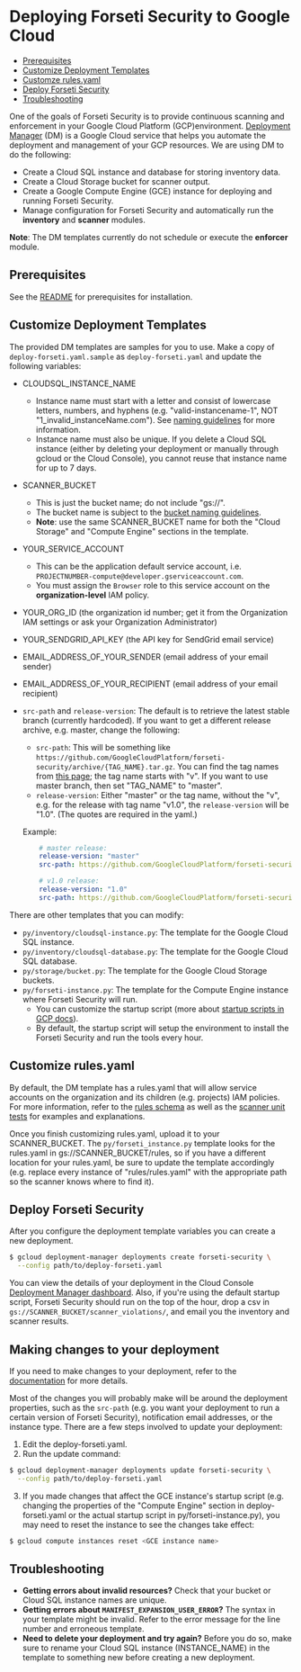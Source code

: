 # Deploying Forseti Security to Google Cloud
* [Prerequisites](#prerequisites)
* [Customize Deployment Templates](#customize-deployment-templates)
* [Customze rules.yaml](#customize-rulesyaml)
* [Deploy Forseti Security](#deploy-forseti-security)
* [Troubleshooting](#troubleshooting)

One of the goals of Forseti Security is to provide continuous scanning
and enforcement in your Google Cloud Platform (GCP)environment.
[Deployment Manager](https://cloud.google.com/deployment-manager/docs/) (DM)
is a Google Cloud service that helps you automate the deployment and
management of your GCP resources. We are using DM to do the following:

* Create a Cloud SQL instance and database for storing inventory data.
* Create a Cloud Storage bucket for scanner output.
* Create a Google Compute Engine (GCE) instance for deploying and running Forseti Security.
* Manage configuration for Forseti Security and automatically run
  the **inventory** and **scanner** modules.

**Note**: The DM templates currently do not schedule or execute the
**enforcer** module.

## Prerequisites
See the [README](/docs/PREREQUISITES-GCP.md) for prerequisites for installation.

## Customize Deployment Templates
The provided DM templates are samples for you to use. Make a copy of
`deploy-forseti.yaml.sample` as `deploy-forseti.yaml` and update the following variables:

* CLOUDSQL\_INSTANCE\_NAME
  * Instance name must start with a letter and consist of lowercase letters, numbers,
    and hyphens (e.g. "valid-instancename-1", NOT "1\_invalid\_instanceName.com").
    See [naming guidelines](https://cloud.google.com/sql/docs/mysql/instance-settings#settings-2ndgen)
    for more information.
  * Instance name must also be unique. If you delete a Cloud SQL instance
    (either by deleting your deployment or manually through
    gcloud or the Cloud Console), you cannot reuse that instance name
    for up to 7 days.
* SCANNER\_BUCKET
  * This is just the bucket name; do not include "gs://".
  * The bucket name is subject to the [bucket naming guidelines](https://cloud.google.com/storage/docs/naming).
  * **Note**: use the same SCANNER\_BUCKET name for both the "Cloud Storage" and
    "Compute Engine" sections in the template.
* YOUR\_SERVICE\_ACCOUNT
  * This can be the application default service account, i.e.
    `PROJECTNUMBER-compute@developer.gserviceaccount.com`.
  * You must assign the `Browser` role to this service account on
    the **organization-level** IAM policy.
* YOUR\_ORG\_ID (the organization id number; get it from the Organization
  IAM settings or ask your Organization Administrator)
* YOUR\_SENDGRID\_API\_KEY (the API key for SendGrid email service)
* EMAIL\_ADDRESS\_OF_YOUR\_SENDER (email address of your email sender)
* EMAIL\_ADDRESS\_OF\_YOUR\_RECIPIENT (email address of your email recipient)
* `src-path` and `release-version`: The default is to retrieve the
  latest stable branch (currently hardcoded). If you want to get a different
  release archive, e.g. master, change the following:
  * `src-path`: This will be something like
    `https://github.com/GoogleCloudPlatform/forseti-security/archive/{TAG_NAME}.tar.gz`.
    You can find the tag names from [this page](https://github.com/GoogleCloudPlatform/forseti-security/tags);
    the tag name starts with "v". If you want to use master branch,
    then set "TAG_NAME" to "master".
  * `release-version`: Either "master" or the tag name, without the "v",
    e.g. for the release with tag name "v1.0", the `release-version` will be "1.0". (The quotes are required in the yaml.)

  Example:

  ```yaml
      # master release:
      release-version: "master"
      src-path: https://github.com/GoogleCloudPlatform/forseti-security/archive/master.tar.gz

      # v1.0 release:
      release-version: "1.0"
      src-path: https://github.com/GoogleCloudPlatform/forseti-security/archive/v1.0.tar.gz
  ```
There are other templates that you can modify:

* `py/inventory/cloudsql-instance.py`:  The template for the
  Google Cloud SQL instance.
* `py/inventory/cloudsql-database.py`: The template for the
  Google Cloud SQL database.
* `py/storage/bucket.py`: The template for the
  Google Cloud Storage buckets.
* `py/forseti-instance.py`: The template for the
  Compute Engine instance where Forseti Security will run.
   * You can customize the startup script (more about
     [startup scripts in GCP docs](https://cloud.google.com/deployment-manager/docs/step-by-step-guide/setting-metadata-and-startup-scripts)).
   * By default, the startup script will setup the
     environment to install the Forseti Security and run the tools every hour.

## Customize rules.yaml
By default, the DM template has a rules.yaml that will allow service accounts on
the organization and its children (e.g. projects) IAM policies. For more
information, refer to the [rules schema](/google/cloud/security/scanner/samples/rules.md)
as well as the [scanner unit tests](/tests/scanner) for examples and explanations.

Once you finish customizing rules.yaml, upload it to your SCANNER\_BUCKET.
The `py/forseti_instance.py` template looks for the rules.yaml
in gs://SCANNER\_BUCKET/rules, so if you have a different location
for your rules.yaml, be sure to update the template
accordingly (e.g. replace every instance of "rules/rules.yaml"
with the appropriate path so the scanner knows where to find it).

## Deploy Forseti Security
After you configure the deployment template variables you can create a new deployment.

```sh
$ gcloud deployment-manager deployments create forseti-security \
  --config path/to/deploy-forseti.yaml
```

You can view the details of your deployment in the
Cloud Console [Deployment Manager dashboard](https://console.cloud.google.com/deployments).
Also, if you're using the default startup script, Forseti Security
should run on the top of the hour, drop a
csv in `gs://SCANNER_BUCKET/scanner_violations/`,
and email you the inventory and scanner results.

## Making changes to your deployment
If you need to make changes to your deployment,
refer to the [documentation](https://cloud.google.com/deployment-manager/docs/deployments/updating-deployments)
for more details.

Most of the changes you will probably make will be around the
deployment properties, such as the `src-path` (e.g. you want your deployment
to run a certain version of Forseti Security), notification email
addresses, or the instance type. There are a few steps involved to update
your deployment:

1. Edit the deploy-forseti.yaml.
2. Run the update command:

  ```sh
  $ gcloud deployment-manager deployments update forseti-security \
    --config path/to/deploy-forseti.yaml
  ```

3. If you made changes that affect the GCE instance's startup script
  (e.g. changing the properties of the "Compute Engine" section in
  deploy-forseti.yaml or the actual startup script in py/forseti-instance.py),
  you may need to reset the instance to see the changes take effect:

  ```sh
  $ gcloud compute instances reset <GCE instance name>
  ```

## Troubleshooting
* **Getting errors about invalid resources?**
  Check that your bucket or Cloud SQL instance names are unique.
* **Getting errors about `MANIFEST_EXPANSION_USER_ERROR`?**
  The syntax in your template might be invalid. Refer to the error message
  for the line number and erroneous template.
* **Need to delete your deployment and try again?**
  Before you do so, make sure to rename your Cloud SQL instance
  (INSTANCE\_NAME) in the template to something new before creating a new deployment.
